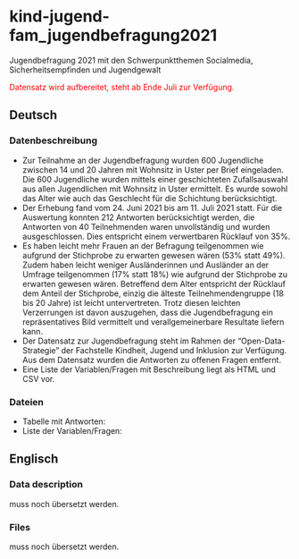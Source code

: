 # kind-jugend-fam_jugendbefragung2021
Jugendbefragung 2021 mit den Schwerpunktthemen Socialmedia, Sicherheitsempfinden und Jugendgewalt

<span style="color:red">Datensatz wird aufbereitet, steht ab Ende Juli zur Verfügung.</span>

## Deutsch
### Datenbeschreibung
* Zur Teilnahme an der Jugendbefragung wurden 600 Jugendliche zwischen 14 und 20 Jahren mit Wohnsitz in Uster per Brief eingeladen. Die 600 Jugendliche wurden mittels einer geschichteten Zufallsauswahl aus allen Jugendlichen mit Wohnsitz in Uster ermittelt. Es wurde sowohl das Alter wie auch das Geschlecht für die Schichtung berücksichtigt.
* Der Erhebung fand vom 24. Juni 2021 bis am 11. Juli 2021 statt. Für die Auswertung konnten 212 Antworten berücksichtigt werden, die Antworten von 40 Teilnehmenden waren unvollständig und wurden ausgeschlossen. Dies entspricht einem verwertbaren Rücklauf von 35%.
* Es haben leicht mehr Frauen an der Befragung teilgenommen wie aufgrund der Stichprobe zu erwarten gewesen wären (53% statt 49%). Zudem haben leicht weniger Ausländerinnen und Ausländer an der Umfrage teilgenommen (17% statt 18%) wie aufgrund der Stichprobe zu erwarten gewesen wären. Betreffend dem Alter entspricht der Rücklauf dem Anteil der Stichprobe, einzig die älteste Teilnehmendengruppe (18 bis 20 Jahre) ist leicht untervertreten. Trotz diesen leichten Verzerrungen ist davon auszugehen, dass die Jugendbefragung ein repräsentatives Bild vermittelt und verallgemeinerbare Resultate liefern kann.
* Der Datensatz zur Jugendbefragung steht im Rahmen der “Open-Data-Strategie” der Fachstelle Kindheit, Jugend und Inklusion zur Verfügung. Aus dem Datensatz wurden die Antworten zu offenen Fragen entfernt.
* Eine Liste der Variablen/Fragen mit Beschreibung liegt als HTML und CSV vor.

### Dateien
* Tabelle mit Antworten:
* Liste der Variablen/Fragen:

## Englisch

### Data description
muss noch übersetzt werden.

### Files
muss noch übersetzt werden.
